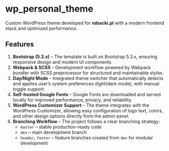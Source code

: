 # wp_personal_theme

Custom WordPress theme developed for **robacki.pl** with a modern frontend stack and optimized performance.

## Features

1. **Bootstrap (5.3.x)** – The template is built on Bootstrap 5.3.x, ensuring responsive design and modern UI components.
2. **Webpack & SCSS** – Development workflow powered by Webpack bundler with SCSS preprocessor for structured and maintainable styles.
3. **Day/Night Mode** – Integrated theme switcher that automatically detects and applies user’s system preferences (light/dark mode), with manual toggle support.
4. **Self-hosted Google Fonts** – Google Fonts are downloaded and served locally for improved performance, privacy, and reliability.
5. **WordPress Customizer Support** – The theme integrates with the WordPress Customizer, allowing easy configuration of logo text, colors, and other design options directly from the admin panel.
6. **Branching Workflow** – The project follows a clear branching strategy:  
   - `master` – stable production-ready code  
   - `dev` – main development branch  
   - `header`, `footer` – feature branches created from `dev` for modular development  